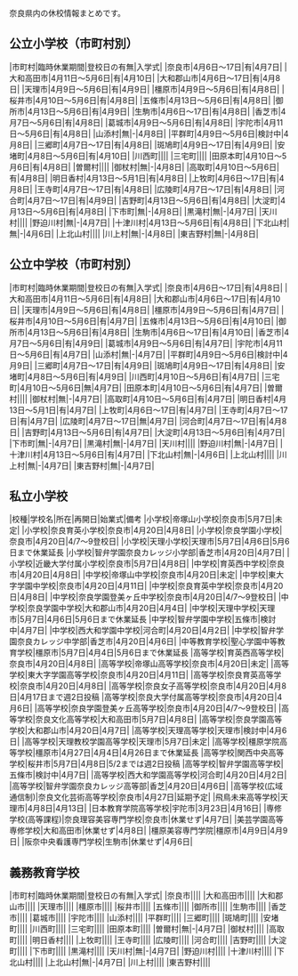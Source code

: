 奈良県内の休校情報まとめです。

## 公立小学校（市町村別）

|市町村|臨時休業期間|登校日の有無|入学式|
|奈良市|4月6日～17日|有|4月7日|
|大和高田市|4月11日～5月6日|有|4月10日|
|大和郡山市|4月6日～17日|有|4月8日|
|天理市|4月9日～5月6日|有|4月9日|
|橿原市|4月9日～5月6日|有|4月8日|
|桜井市|4月10日～5月6日|有|4月8日|
|五條市|4月13日～5月6日|有|4月8日|
|御所市|4月13日～5月6日|有|4月9日|
|生駒市|4月6日～17日|有|4月8日|
|香芝市|4月7日～5月6日|有|4月8日|
|葛城市|4月9日～5月6日|有|4月8日|
|宇陀市|4月11日～5月6日|有|4月8日|
|山添村|無|-|4月8日|
|平群町|4月9日～5月6日|検討中|4月8日|
|三郷町|4月7日～17日|有|4月8日|
|斑鳩町|4月9日～17日|有|4月9日|
|安堵町|4月8日～5月6日|有|4月10日|
|川西町||||
|三宅町||||
|田原本町|4月10日～5月6日|有|4月8日|
|曽爾村||||
|御杖村|無|-|4月8日|
|高取町|4月10日～5月6日|有|4月8日|
|明日香村|4月13日～5月1日|有|4月8日|
|上牧町|4月6日～17日|有|4月8日|
|王寺町|4月7日～17日|有|4月8日|
|広陵町|4月7日～17日|有|4月8日|
|河合町|4月7日～17日|有|4月9日|
|吉野町|4月13日～5月6日|有|4月8日|
|大淀町|4月13日～5月6日|有|4月8日|
|下市町|無|-|4月8日|
|黒滝村|無|-|4月7日|
|天川村||||
|野迫川村|無|-|4月7日|
|十津川村|4月13日～5月6日|有|4月8日|
|下北山村|無|-|4月6日|
|上北山村||||
|川上村|無|-|4月8日|
|東吉野村|無|-|4月8日|

## 公立中学校（市町村別）

|市町村|臨時休業期間|登校日の有無|入学式|
|奈良市|4月6日～17日|有|4月8日|
|大和高田市|4月11日～5月6日|有|4月8日|
|大和郡山市|4月6日～17日|有|4月10日|
|天理市|4月9日～5月6日|有|4月8日|
|橿原市|4月9日～5月6日|有|4月7日|
|桜井市|4月10日～5月6日|有|4月7日|
|五條市|4月13日～5月6日|有|4月10日|
|御所市|4月13日～5月6日|有|4月8日|
|生駒市|4月6日～17日|有|4月10日|
|香芝市|4月7日～5月6日|有|4月9日|
|葛城市|4月9日～5月6日|有|4月7日|
|宇陀市|4月11日～5月6日|有|4月7日|
|山添村|無|-|4月7日|
|平群町|4月9日～5月6日|検討中|4月9日|
|三郷町|4月7日～17日|有|4月9日|
|斑鳩町|4月9日～17日|有|4月8日|
|安堵町|4月8日～5月6日|有|4月9日|
|川西町|4月10日～5月6日|有|4月7日|
|三宅町|4月10日～5月6日|無|4月7日|
|田原本町|4月10日～5月6日|有|4月7日|
|曽爾村||||
|御杖村|無|-|4月7日|
|高取町|4月10日～5月6日|有|4月7日|
|明日香村|4月13日～5月1日|有|4月7日|
|上牧町|4月6日～17日|有|4月7日|
|王寺町|4月7日～17日|有|4月7日|
|広陵町|4月7日～17日|無|4月7日|
|河合町|4月7日～17日|有|4月8日|
|吉野町|4月13日～5月6日|有|4月7日|
|大淀町|4月13日～5月6日|有|4月7日|
|下市町|無|-|4月7日|
|黒滝村|無|-|4月7日|
|天川村||||
|野迫川村|無|-|4月7日|
|十津川村|4月13日～5月6日|有|4月7日|
|下北山村|無|-|4月6日|
|上北山村||||
|川上村|無|-|4月7日|
|東吉野村|無|-|4月7日|

## 私立小学校

|校種|学校名|所在|再開日|始業式|備考
|小学校|帝塚山小学校|奈良市|5月7日|未定|
|小学校|奈良育英小学校|奈良市|4月20日|4月8日|
|小学校|奈良学園小学校|奈良市|4月20日|4/7～9登校日|
|小学校|天理小学校|天理市|5月7日|4月6日|5月6日まで休業延長
|小学校|智弁学園奈良カレッジ小学部|香芝市|4月20日|4月7日|
|小学校|近畿大学付属小学校|奈良市|5月7日|4月8日|
|中学校|育英西中学校|奈良市|4月20日|4月8日|
|中学校|帝塚山中学校|奈良市|4月20日|未定|
|中学校|東大字学園中学校|奈良市|4月20日|4月11日|
|中学校|奈良育英中学校|奈良市|4月20日|4月8日|
|中学校|奈良学園登美ヶ丘中学校|奈良市|4月20日|4/7～9登校日|
|中学校|奈良学園中学校|大和郡山市|4月20日|4月4日|
|中学校|天理中学校|天理市|5月7日|4月6日|5月6日まで休業延長
|中学校|智弁学園中学校|五條市|検討中|4月7日|
|中学校|西大和学園中学校|河合町|4月20日|4月2日|
|中学校|智弁学園奈良カレッジ中学部|香芝市|4月20日|4月6日|
|中等教育学校|聖心学園中等教育学校|橿原市|5月7日|4月4日|5月6日まで休業延長
|高等学校|育英西高等学校|奈良市|4月20日|4月8日|
|高等学校|帝塚山高等学校|奈良市|4月20日|未定|
|高等学校|東大字学園高等学校|奈良市|4月20日|4月11日|
|高等学校|奈良育英高等学校|奈良市|4月20日|4月8日|
|高等学校|奈良女子高等学校|奈良市|4月20日|4月8日|4月17日まで週2日投稿
|高等学校|奈良大学付属高等学校|奈良市|4月20日|4月6日|
|高等学校|奈良学園登美ヶ丘高等学校|奈良市|4月20日|4/7～9登校日|
|高等学校|奈良文化高等学校|大和高田市|5月7日|4月8日|
|高等学校|奈良学園高等学校|大和郡山市|4月20日|4月7日|
|高等学校|天理高等学校|天理市|検討中|4月6日|
|高等学校|天理教校学園高等学校|天理市|5月7日|未定|
|高等学校|橿原学院高等学校|橿原市|4月27日|4月4日|4月26日まで休業延長
|高等学校|関西中央高等学校|桜井市|5月7日|4月8日|5/2までは週2日投稿
|高等学校|智弁学園高等学校|五條市|検討中|4月7日|
|高等学校|西大和学園高等学校|河合町|4月20日|4月2日|
|高等学校|智弁学園奈良カレッジ高等部|香芝|4月20日|4月6日|
|高等学校(広域通信制)|奈良文化芸術高等学校|奈良市|4月27日|延期予定|
|飛鳥未来高等学校|天理市|4月8日|4月13日|
|日本教育学院高等学校|宇陀市|3月23日|4月16日|
|専修学校(高等課程)|奈良理容美容専門学校|奈良市|休業せず|4月7日|
|美芸学園高等専修学校|大和高田市|休業せず|4月8日|
|橿原美容専門学院|橿原市|4月9日|4月9日|
|阪奈中央看護専門学校|生駒市|休業せず|4月6日|

## 義務教育学校

|市町村|臨時休業期間|登校日の有無|入学式|
|奈良市||||
|大和高田市||||
|大和郡山市||||
|天理市||||
|橿原市||||
|桜井市||||
|五條市||||
|御所市||||
|生駒市||||
|香芝市||||
|葛城市||||
|宇陀市||||
|山添村||||
|平群町||||
|三郷町||||
|斑鳩町||||
|安堵町||||
|川西町||||
|三宅町||||
|田原本町||||
|曽爾村|無|-|4月7日|
|御杖村||||
|高取町||||
|明日香村||||
|上牧町||||
|王寺町||||
|広陵町||||
|河合町||||
|吉野町||||
|大淀町||||
|下市町||||
|黒滝村||||
|天川村|無|-|4月7日|
|野迫川村||||
|十津川村||||
|下北山村||||
|上北山村|無|-|4月7日|
|川上村||||
|東吉野村||||
